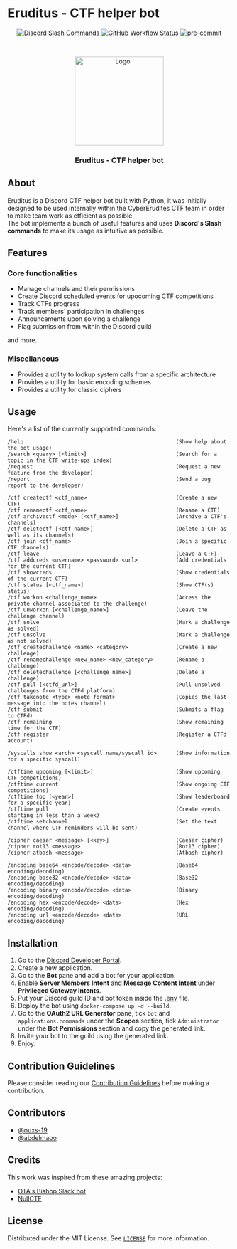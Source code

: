 # Eruditus - CTF helper bot
<p align="center">
        <a href="https://discord.com/developers/docs/interactions/slash-commands"><img src="https://img.shields.io/badge/%2F-Discord%20Slash-blue" alt="Discord Slash Commands"></a>
        <a href="https://github.com/hfz1337/Eruditus/actions"><img src="https://img.shields.io/github/actions/workflow/status/hfz1337/Eruditus/pre-commit.yml?branch=master&logo=github" alt="GitHub Workflow Status"></a>
        <a href="https://github.com/pre-commit/pre-commit"> <img alt="pre-commit" src="https://img.shields.io/badge/pre--commit-enabled-brightgreen?logo=pre-commit&logoColor=white&style=flat-square"></a>
</p>
<br/>
<p align="center">
  <img src="https://i.imgur.com/K5mNt37.jpg" alt="Logo" width="200">
  <h3 align="center">Eruditus - CTF helper bot</h3>
</p>

## About
Eruditus is a Discord CTF helper bot built with Python, it was initially designed to be
used internally within the CyberErudites CTF team in order to make team work as efficient
as possible.  
The bot implements a bunch of useful features and uses **Discord's Slash commands** to
make its usage as intuitive as possible.

## Features
### Core functionalities
- Manage channels and their permissions
- Create Discord scheduled events for upocoming CTF competitions
- Track CTFs progress
- Track members' participation in challenges
- Announcements upon solving a challenge
- Flag submission from within the Discord guild

and more.

### Miscellaneous
- Provides a utility to lookup system calls from a specific architecture
- Provides a utility for basic encoding schemes
- Provides a utility for classic ciphers

## Usage
Here's a list of the currently supported commands:
```
/help                                                (Show help about the bot usage)
/search <query> [<limit>]                            (Search for a topic in the CTF write-ups index)
/request                                             (Request a new feature from the developer)
/report                                              (Send a bug report to the developer)

/ctf createctf <ctf_name>                            (Create a new CTF)
/ctf renamectf <ctf_name>                            (Rename a CTF)
/ctf archivectf <mode> [<ctf_name>]                  (Archive a CTF's channels)
/ctf deletectf [<ctf_name>]                          (Delete a CTF as well as its channels)
/ctf join <ctf_name>                                 (Join a specific CTF channels)
/ctf leave                                           (Leave a CTF)
/ctf addcreds <username> <password> <url>            (Add credentials for the current CTF)
/ctf showcreds                                       (Show credentials of the current CTF)
/ctf status [<ctf_name>]                             (Show CTF(s) status)
/ctf workon <challenge_name>                         (Access the private channel associated to the challenge)
/ctf unworkon [<challenge_name>]                     (Leave the challenge channel)
/ctf solve                                           (Mark a challenge as solved)
/ctf unsolve                                         (Mark a challenge as not solved)
/ctf createchallenge <name> <category>               (Create a new challenge)
/ctf renamechallenge <new_name> <new_category>       (Rename a challenge)
/ctf deletechallenge [<challenge_name>]              (Delete a challenge)
/ctf pull [<ctfd_url>]                               (Pull unsolved challenges from the CTFd platform)
/ctf takenote <type> <note_format>                   (Copies the last message into the notes channel)
/ctf submit                                          (Submits a flag to CTFd)
/ctf remaining                                       (Show remaining time for the CTF)
/ctf register                                        (Register a CTFd account)

/syscalls show <arch> <syscall name/syscall id>      (Show information for a specific syscall)

/ctftime upcoming [<limit>]                          (Show upcoming CTF competitions)
/ctftime current                                     (Show ongoing CTF competitions)
/ctftime top [<year>]                                (Show leaderboard for a specific year)
/ctftime pull                                        (Create events starting in less than a week)
/ctftime setchannel                                  (Set the text channel where CTF reminders will be sent)

/cipher caesar <message> [<key>]                     (Caesar cipher)
/cipher rot13 <message>                              (Rot13 cipher)
/cipher atbash <message>                             (Atbash cipher)

/encoding base64 <encode/decode> <data>              (Base64 encoding/decoding)
/encoding base32 <encode/decode> <data>              (Base32 encoding/decoding)
/encoding binary <encode/decode> <data>              (Binary encoding/decoding)
/encoding hex <encode/decode> <data>                 (Hex encoding/decoding)
/encoding url <encode/decode> <data>                 (URL encoding/decoding)
```

## Installation

1. Go to the [Discord Developer Portal](https://discord.com/developers/applications).
2. Create a new application.
3. Go to the **Bot** pane and add a bot for your application.
4. Enable **Server Members Intent** and **Message Content Intent** under
**Privileged Gateway Intents**.
5. Put your Discord guild ID and bot token inside the [.env](eruditus/.env) file.
6. Deploy the bot using `docker-compose up -d --build`.
7. Go to the **OAuth2 URL Generator** pane, tick `bot` and `applications.commands`
under the **Scopes** section, tick `Administrator` under the **Bot Permissions**
section and copy the generated link.
8. Invite your bot to the guild using the generated link.
9. Enjoy.

## Contribution Guidelines
Please consider reading our [Contribution Guidelines](.github/CONTRIBUTING.md) before
making a contribution.

## Contributors
- [@ouxs-19](https://github.com/ouxs-19)
- [@abdelmaoo](https://github.com/abdelmaoo)

## Credits
This work was inspired from these amazing projects:
- [OTA's Bishop Slack bot](https://github.com/OpenToAllCTF/OTA-Challenge-Bot)
- [NullCTF](https://github.com/NullPxl/NullCTF)

## License
Distributed under the MIT License. See [`LICENSE`](./LICENSE) for more information.
